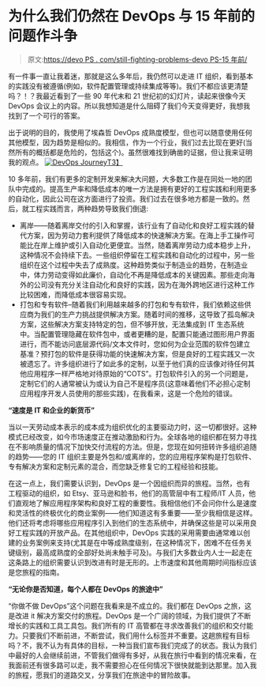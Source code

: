 # 为什么我们仍然在 DevOps 与 15 年前的问题作斗争

> 原文:[https://devo PS . com/still-fighting-problems-devo PS-15 年前/](https://devops.com/still-fighting-problems-devops-15-years-ago/)

有一件事一直让我着迷，那就是这么多年后，我仍然可以走进 IT 组织，看到基本的实践没有被遵循(例如，软件配置管理或持续集成等等)。我们不都应该更清楚吗？！？我最近看到了一些 90 年代末和 21 世纪初的幻灯片，读起来很像今天 DevOps 会议上的内容。所以我想知道是什么阻碍了我们今天变得更好，我想我找到了一个可行的答案。

出于说明的目的，我使用了埃森哲 DevOps 成熟度模型，但也可以随意使用任何其他模型，因为趋势是相似的。我相信，作为一个行业，我们过去比现在更好(当然所有的概括都是危险的，包括这个)。虽然很难找到确凿的证据，但让我来证明我的观点。
[![DevOps Journey](../Images/aa8c042d17c00d29c7a83671b725a4cf.png)T3】](https://devops.com/wp-content/uploads/2015/12/DevOps-Journey.png)

10 多年前，我们有更多的定制开发来解决大问题，大多数工作是在同处一地的团队中完成的。提高生产率和降低成本的唯一方法是拥有更好的工程实践和利用更多的自动化，因此公司在这方面进行了投资。我们过去在很多地方都是一致的。然后，就工程实践而言，两种趋势导致我们倒退:

*   离岸——随着离岸交付的引入和掌握，该行业有了自动化和良好工程实践的替代方案，因为劳动力套利提供了降低成本的快速解决方案。在海上手工操作可能比在岸上维护或引入自动化更便宜。当然，随着离岸劳动力成本稳步上升，这种情况不会持续下去。一些组织停留在工程实践和自动化的过程中，另一些组织在这个过程中失去了成熟度。这种趋势类似于制造业的趋势，在制造业中，体力劳动变得如此廉价，自动化不再是降低成本的关键因素。那些走向海外的公司没有充分关注自动化和良好的实践，因为在海外跨地区进行这种工作比较困难，而降低成本很容易实现。
*   打包和专有软件–随着我们利用越来越多的打包和专有软件，我们依赖这些供应商为我们的生产力挑战提供解决方案。随着时间的推移，这导致了孤岛解决方案，这些解决方案支持特定的包，但不够开放，无法集成到 IT 生态系统中。当配置管理隐藏在软件包中，或者更糟的是，配置只能通过图形用户界面进行，而不能访问底层源代码/文本文件时，您如何为企业范围的软件包建立基准？预打包的软件是获得功能的快速解决方案，但是良好的工程实践又一次被遗忘了。许多组织进行了如此多的定制，以至于他们真的应该像对待任何其他应用程序一样严格地对待原始的“COTS”。打包软件引入的另一个问题是，定制它们的人通常被认为或认为自己不是程序员(这意味着他们不必担心定制应用程序开发人员使用的那些实践)，在我看来，这是一个危险的错误。

**“速度是 IT 和企业的新货币”**

当以一天劳动成本表示的成本成为组织优化的主要驱动力时，这一切都很好。这种模式已经改变，如今市场速度正在推动激励和行为。全球各地的组织都在努力寻找在不影响质量的情况下加快交付流程的方法。但是，您现在如何扭转许多组织追随的趋势——您的 IT 组织主要是外包和/或离岸的，您的应用程序架构是打包软件、专有解决方案和定制元素的混合，而您缺乏修复它的工程经验和技能。

在这一点上，我们需要认识到，DevOps 是一个因组织而异的旅程。当然，也有工程驱动的组织，如 Etsy、亚马逊和脸书，他们的高管层中有工程师/IT 人员，他们直观地了解应用程序架构和良好工程的重要性。我相信他们不会问你什么是速度和灵活性的终极优化的商业案例——他们知道这有多重要——至少我相信是这样。他们还将考虑将哪些应用程序引入到他们的生态系统中，并确保这些是可以采用良好工程实践的开放产品。在其他组织中，DevOps 实践的采用需要由通常难以创建的业务案例来支持(尤其是在中等成熟度级别，在这种情况下，困难不在任务关键级别，最高成熟度的全部好处尚未触手可及)。与我们大多数业内人士一起走在这条路上的组织需要认识到改进有时是无形的。上市速度和其他周期时间指标应该是您旅程的指南。

**“无论你是否知道，每个人都在 DevOps 的旅途中”**

“你做不做 DevOps”这个问题在我看来是不成立的。我们都在 DevOps 之旅，这是改进 it 解决方案交付的旅程。DevOps 是一个广阔的领域，为我们提供了不断增长的实践和工具工具包。我们所有的 IT 高管都在寻求改善我们的组织和交付能力。只要我们不断前进，不断尝试，我们用什么标签并不重要。这趟旅程有目标吗？不，我不认为有具体的目标，一种当我们宣布我们完成了的状态。我认为我们中最好的人会继续前进，不管我们做得有多好，从我在旅行中看到的情况来看，在我面前还有很多路可以走，我不需要担心在任何情况下很快就能到达那里。加入我的旅程，愿我们的道路交叉，分享我们在旅途中的冒险故事。